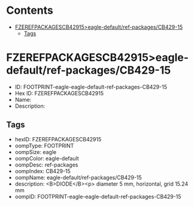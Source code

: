 



Contents
========

* [FZEREFPACKAGESCB42915>eagle-default/ref-packages/CB429-15](#fzerefpackagescb42915eagle-defaultref-packagescb429-15)
	* [Tags](#tags)

# FZEREFPACKAGESCB42915>eagle-default/ref-packages/CB429-15

- ID: FOOTPRINT-eagle-eagle-default-ref-packages-CB429-15
- Hex ID: FZEREFPACKAGESCB42915
- Name: 
- Description: 

## Tags

- hexID: FZEREFPACKAGESCB42915
- oompType: FOOTPRINT
- oompSize: eagle
- oompColor: eagle-default
- oompDesc: ref-packages
- oompIndex: CB429-15
- oompName: eagle-default/ref-packages/CB429-15
- description: &lt;B&gt;DIODE&lt;/B&gt;&lt;p&gt;&#xD;
diameter 5 mm, horizontal, grid 15.24 mm
- oompID: FOOTPRINT-eagle-eagle-default-ref-packages-CB429-15

